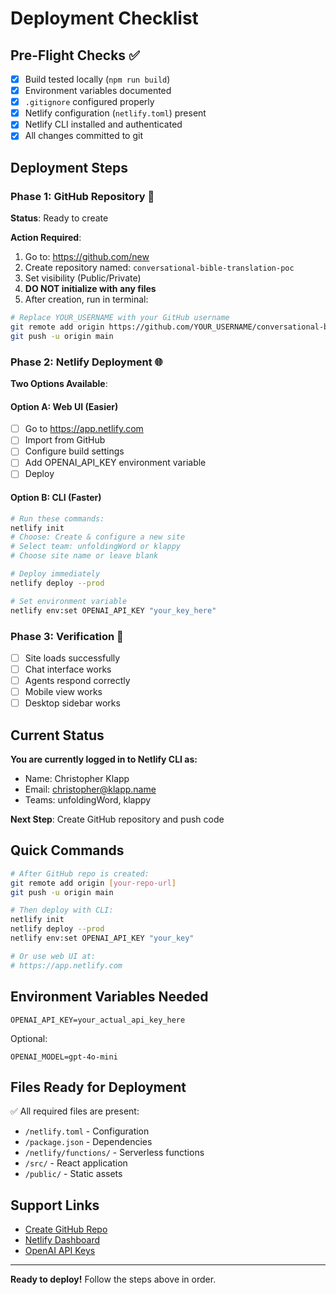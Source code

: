 # Deployment Checklist

## Pre-Flight Checks ✅

- [x] Build tested locally (`npm run build`)
- [x] Environment variables documented
- [x] `.gitignore` configured properly
- [x] Netlify configuration (`netlify.toml`) present
- [x] Netlify CLI installed and authenticated
- [x] All changes committed to git

## Deployment Steps

### Phase 1: GitHub Repository 🚀

**Status**: Ready to create

**Action Required**:

1. Go to: https://github.com/new
2. Create repository named: `conversational-bible-translation-poc`
3. Set visibility (Public/Private)
4. **DO NOT initialize with any files**
5. After creation, run in terminal:

```bash
# Replace YOUR_USERNAME with your GitHub username
git remote add origin https://github.com/YOUR_USERNAME/conversational-bible-translation-poc.git
git push -u origin main
```

### Phase 2: Netlify Deployment 🌐

**Two Options Available**:

#### Option A: Web UI (Easier)

- [ ] Go to https://app.netlify.com
- [ ] Import from GitHub
- [ ] Configure build settings
- [ ] Add OPENAI_API_KEY environment variable
- [ ] Deploy

#### Option B: CLI (Faster)

```bash
# Run these commands:
netlify init
# Choose: Create & configure a new site
# Select team: unfoldingWord or klappy
# Choose site name or leave blank

# Deploy immediately
netlify deploy --prod

# Set environment variable
netlify env:set OPENAI_API_KEY "your_key_here"
```

### Phase 3: Verification 🧪

- [ ] Site loads successfully
- [ ] Chat interface works
- [ ] Agents respond correctly
- [ ] Mobile view works
- [ ] Desktop sidebar works

## Current Status

**You are currently logged in to Netlify CLI as:**

- Name: Christopher Klapp
- Email: christopher@klapp.name
- Teams: unfoldingWord, klappy

**Next Step**: Create GitHub repository and push code

## Quick Commands

```bash
# After GitHub repo is created:
git remote add origin [your-repo-url]
git push -u origin main

# Then deploy with CLI:
netlify init
netlify deploy --prod
netlify env:set OPENAI_API_KEY "your_key"

# Or use web UI at:
# https://app.netlify.com
```

## Environment Variables Needed

```
OPENAI_API_KEY=your_actual_api_key_here
```

Optional:

```
OPENAI_MODEL=gpt-4o-mini
```

## Files Ready for Deployment

✅ All required files are present:

- `/netlify.toml` - Configuration
- `/package.json` - Dependencies
- `/netlify/functions/` - Serverless functions
- `/src/` - React application
- `/public/` - Static assets

## Support Links

- [Create GitHub Repo](https://github.com/new)
- [Netlify Dashboard](https://app.netlify.com)
- [OpenAI API Keys](https://platform.openai.com/api-keys)

---

**Ready to deploy!** Follow the steps above in order.
